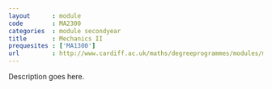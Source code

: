 ```yaml
---
layout      : module
code        : MA2300
categories  : module secondyear
title       : Mechanics II
prequesites : ['MA1300']
url         : http://www.cardiff.ac.uk/maths/degreeprogrammes/modules/ma2300.html
---
```


Description goes here.

